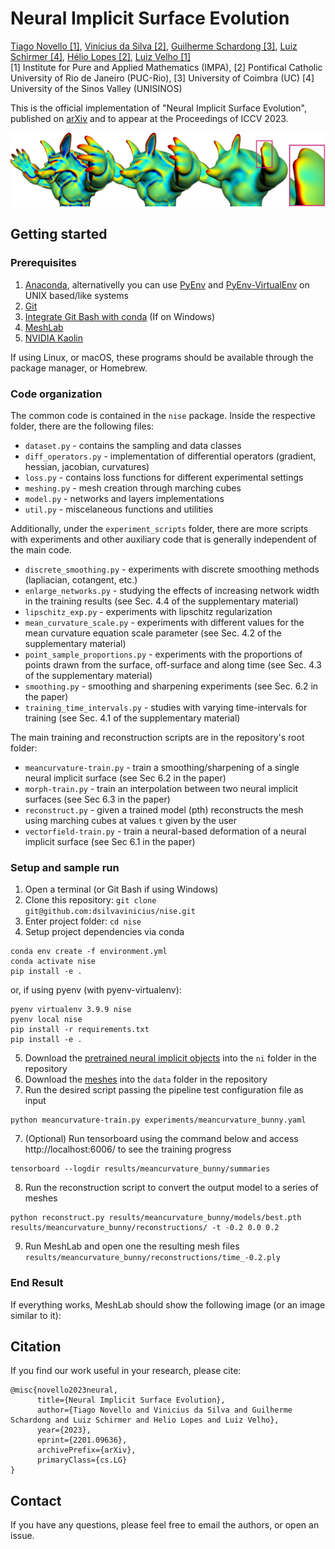 # Neural Implicit Surface Evolution
[Tiago Novello [1]](https://sites.google.com/site/tiagonovellodebrito),
[Vinícius da Silva [2]](https://dsilvavinicius.github.io/),
[Guilherme Schardong [3]](https://schardong.github.io/),
[Luiz Schirmer [4]](https://www.lschirmer.com),
[Hélio Lopes [2]](http://www-di.inf.puc-rio.br/~lopes/),
[Luiz Velho [1]](https://lvelho.impa.br/)
<br>
[1] Institute for Pure and Applied Mathematics (IMPA),
[2] Pontifical Catholic University of Rio de Janeiro (PUC-Rio),
[3] University of Coimbra (UC)
[4] University of the Sinos Valley (UNISINOS)

This is the official implementation of "Neural Implicit Surface Evolution", published on [arXiv](https://arxiv.org/abs/2201.09636) and to appear at the Proceedings of ICCV 2023.

![Smoothing of the Armadillo - Curvature rendering](figs/smoothing-arm-curvatures.png)

## Getting started

### Prerequisites

1. [Anaconda](https://www.anaconda.com/products/individual#Downloads), alternativelly you can use [PyEnv](https://github.com/pyenv/pyenv) and [PyEnv-VirtualEnv](https://github.com/pyenv/pyenv-virtualenv) on UNIX based/like systems
2. [Git](https://git-scm.com/download)
3. [Integrate Git Bash with conda](https://discuss.codecademy.com/t/setting-up-conda-in-git-bash/534473) (If on Windows)
4. [MeshLab](https://www.meshlab.net/)
5. [NVIDIA Kaolin](https://github.com/NVIDIAGameWorks/kaolin/)

If using Linux, or macOS, these programs should be available through the package manager, or Homebrew.

### Code organization
The common code is contained in the `nise` package. Inside the respective folder, there are the following files:
* `dataset.py` - contains the sampling and data classes
* `diff_operators.py` - implementation of differential operators (gradient, hessian, jacobian, curvatures)
* `loss.py` - contains loss functions for different experimental settings
* `meshing.py` - mesh creation through marching cubes
* `model.py` - networks and layers implementations
* `util.py` - miscelaneous functions and utilities

Additionally, under the `experiment_scripts` folder, there are more scripts with experiments and other auxiliary code that is generally independent of the main code.
* `discrete_smoothing.py` - experiments with discrete smoothing methods (lapliacian, cotangent, etc.)
* `enlarge_networks.py` - studying the effects of increasing network width in the training results (see Sec. 4.4 of the supplementary material)
* `lipschitz_exp.py` - experiments with lipschitz regularization
* `mean_curvature_scale.py` - experiments with different values for the mean curvature equation scale parameter (see Sec. 4.2 of the supplementary material)
* `point_sample_proportions.py` - experiments with the proportions of points drawn from the surface, off-surface and along time (see Sec. 4.3 of the supplementary material)
* `smoothing.py` - smoothing and sharpening experiments (see Sec. 6.2 in the paper)
* `training_time_intervals.py` - studies with varying time-intervals for training (see Sec. 4.1 of the supplementary material)

The main training and reconstruction scripts are in the repository's root folder:
* `meancurvature-train.py` - train a smoothing/sharpening of a single neural implicit surface (see Sec 6.2 in the paper)
* `morph-train.py` - train an interpolation between two neural implicit surfaces (see Sec 6.3 in the paper)
* `reconstruct.py` - given a trained model (pth) reconstructs the mesh using marching cubes at values `t` given by the user
* `vectorfield-train.py` - train a neural-based deformation of a neural implicit surface (see Sec 6.1 in the paper)

### Setup and sample run

1. Open a terminal (or Git Bash if using Windows)
2. Clone this repository: `git clone git@github.com:dsilvavinicius/nise.git`
3. Enter project folder: `cd nise`
4. Setup project dependencies via conda
```
conda env create -f environment.yml
conda activate nise
pip install -e .
```
or, if using pyenv (with pyenv-virtualenv):
```
pyenv virtualenv 3.9.9 nise
pyenv local nise
pip install -r requirements.txt
pip install -e .
```
5. Download the [pretrained neural implicit objects](https://drive.google.com/file/d/11PkscMHBUkkENhHfI1lpH5Dh6X9f2028/view?usp=sharing) into the `ni` folder in the repository
6. Download the [meshes]() into the `data` folder in the repository
7. Run the desired script passing the pipeline test configuration file as input
```
python meancurvature-train.py experiments/meancurvature_bunny.yaml
```
7. (Optional) Run tensorboard using the command below and access http://localhost:6006/ to see the training progress
```
tensorboard --logdir results/meancurvature_bunny/summaries
```
8. Run the reconstruction script to convert the output model to a series of meshes
```
python reconstruct.py results/meancurvature_bunny/models/best.pth results/meancurvature_bunny/reconstructions/ -t -0.2 0.0 0.2
```
9. Run MeshLab and open one the resulting mesh files `results/meancurvature_bunny/reconstructions/time_-0.2.ply`

<!-- Alternatively, on Linux and macOS systems, steps 3 (except the `activate` command) through 6 are implemented on the `Makefile` at the root of the project. -->

### End Result
If everything works, MeshLab should show the following image (or an image similar to it):


## Citation
If you find our work useful in your research, please cite:
```
@misc{novello2023neural,
      title={Neural Implicit Surface Evolution},
      author={Tiago Novello and Vinicius da Silva and Guilherme Schardong and Luiz Schirmer and Helio Lopes and Luiz Velho},
      year={2023},
      eprint={2201.09636},
      archivePrefix={arXiv},
      primaryClass={cs.LG}
}
```

## Contact
If you have any questions, please feel free to email the authors, or open an issue.

